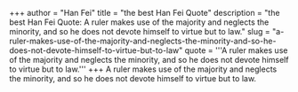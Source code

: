 +++
author = "Han Fei"
title = "the best Han Fei Quote"
description = "the best Han Fei Quote: A ruler makes use of the majority and neglects the minority, and so he does not devote himself to virtue but to law."
slug = "a-ruler-makes-use-of-the-majority-and-neglects-the-minority-and-so-he-does-not-devote-himself-to-virtue-but-to-law"
quote = '''A ruler makes use of the majority and neglects the minority, and so he does not devote himself to virtue but to law.'''
+++
A ruler makes use of the majority and neglects the minority, and so he does not devote himself to virtue but to law.
